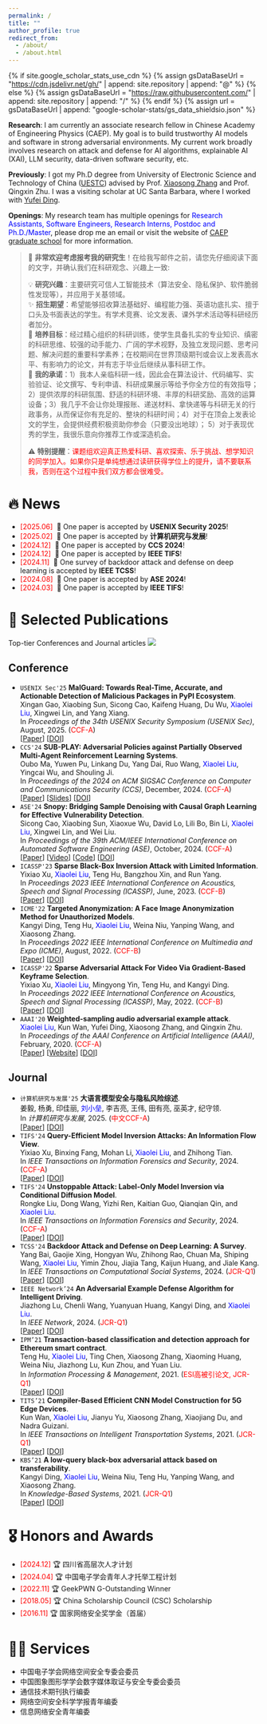 ```yaml
---
permalink: /
title: ""
author_profile: true
redirect_from: 
  - /about/
  - /about.html
---
```


{% if site.google_scholar_stats_use_cdn %}
{% assign gsDataBaseUrl = "https://cdn.jsdelivr.net/gh/" | append: site.repository | append: "@" %}
{% else %}
{% assign gsDataBaseUrl = "https://raw.githubusercontent.com/" | append: site.repository | append: "/" %}
{% endif %}
{% assign url = gsDataBaseUrl | append: "google-scholar-stats/gs_data_shieldsio.json" %}

<span class='anchor' id='about-me'></span>

**Research**: I am currently an associate research fellow in Chinese Academy of Engineering Physics (CAEP). My goal is to build trustworthy AI models and software in strong adversarial environments. My current work broadly involves research on attack and defense for AI algorithms, explainable AI (XAI), LLM security, data-driven software security, etc.

**Previously**: I got my Ph.D degree from University of Electronic Science and Technology of China ([UESTC](https://www.uestc.edu.cn/)) advised by Prof. [Xiaosong Zhang](https://sise.uestc.edu.cn/info/1035/13033.htm) and Prof. Qingxin Zhu. I was a visiting scholar at UC Santa Barbara, where I worked with [Yufei Ding](https://scholar.google.com/citations?user=MiPxo9UAAAAJ).

**Openings**: My research team has multiple openings for <span style="color:blue">Research Assistants, Software Engineers, Research Interns, Postdoc and Ph.D./Master</span>, please drop me an email or visit the website of [CAEP graduate school](https://zsxx.gscaep.ac.cn/list/13) for more information.

> 📌 **非常欢迎考虑报考我的研究生**！在给我写邮件之前，请您先仔细阅读下面的文字，并确认我们在科研观念、兴趣上一致:
>   
> 💡 **研究兴趣**：主要研究可信人工智能技术（算法安全、隐私保护、软件脆弱性发现等），并应用于关基领域。   
> ✨ **招生期望**：希望能够招收算法基础好、编程能力强、英语功底扎实、擅于口头及书面表达的学生。有学术竞赛、论文发表、课外学术活动等科研经历者加分。   
> 🎯 **培养目标**：经过精心组织的科研训练，使学生具备扎实的专业知识、缜密的科研思维、较强的动手能力、广阔的学术视野，及独立发现问题、思考问题、解决问题的重要科学素养；在校期间在世界顶级期刊或会议上发表高水平、有影响力的论文，并有志于毕业后继续从事科研工作。   
> 🤝 **我的承诺**：1）我本人亲临科研一线，因此会在算法设计、代码编写、实验验证、论文撰写、专利申请、科研成果展示等给予你全方位的有效指导；2）提供浓厚的科研氛围、舒适的科研环境、丰厚的科研奖励、高效的运算设备；3）我几乎不会让你处理报账、递送材料、拿快递等与科研无关的行政事务，从而保证你有充足的、整块的科研时间；4）对于在顶会上发表论文的学生，会提供经费积极资助你参会（只要没出地球）； 5）对于表现优秀的学生，我很乐意向你推荐工作或深造机会。
> 
> ⚠️ **特别提醒**：<span style="color:red">课题组欢迎真正热爱科研、喜欢探索、乐于挑战、想学知识的同学加入。如果你只是单纯想通过读研获得学位上的提升，请不要联系我，否则在这个过程中我们双方都会很难受。</span>

# 🔥 News
- <span style="color:red">[2025.06]</span> &nbsp;🎉 One paper is accepted by **USENIX Security 2025**!
- <span style="color:red">[2025.02]</span> &nbsp;🎉 One paper is accepted by **计算机研究与发展**!
- <span style="color:red">[2024.12]</span> &nbsp;🎉 One paper is accepted by **CCS 2024**!
- <span style="color:red">[2024.12]</span> &nbsp;🎉 One paper is accepted by **IEEE TIFS**!
- <span style="color:red">[2024.11]</span> &nbsp;🎉 One survey of backdoor attack and defense on deep learning is accepted by **IEEE TCSS**! 
- <span style="color:red">[2024.08]</span> &nbsp;🎉 One paper is accepted by **ASE 2024**!
- <span style="color:red">[2024.03]</span> &nbsp;🎉 One paper is accepted by **IEEE TIFS**! 

# 📝 Selected Publications 

Top-tier Conferences and Journal articles <a href='https://scholar.google.com/citations?user=2ahbtVoAAAAJ'><img src="https://img.shields.io/endpoint?url={{ url | url_encode }}&logo=Google%20Scholar&labelColor=f6f6f6&color=9cf&style=flat&label=citations"></a>

## Conference
- `USENIX Sec'25` **MalGuard: Towards Real-Time, Accurate, and Actionable Detection of Malicious Packages in PyPI Ecosystem**.  
  Xingan Gao, Xiaobing Sun, Sicong Cao, Kaifeng Huang, Du Wu, <span style="color:blue">Xiaolei Liu</span>, Xingwei Lin, and Yang Xiang.   
  In *Proceedings of the 34th USENIX Security Symposium (USENIX Sec)*, August, 2025.  (<span style="color:red">CCF-A</span>)   
  [[Paper]()]
  [[DOI]()]
- `CCS'24` **SUB-PLAY: Adversarial Policies against Partially Observed Multi-Agent Reinforcement Learning Systems**.   
  Oubo Ma, Yuwen Pu, Linkang Du, Yang Dai, Ruo Wang, <span style="color:blue">Xiaolei Liu</span>, Yingcai Wu, and Shouling Ji.   
  In *Proceedings of the 2024 on ACM SIGSAC Conference on Computer and Communications Security (CCS)*, December, 2024. (<span style="color:red">CCF-A</span>)   
  [[Paper](https://cubernet.github.io/publications/CCS24/CCS24-Paper.pdf)]
  [[Slides](https://cubernet.github.io/publications/CCS24/CCS24-Slides.pdf)]
  [[DOI](https://doi.org/10.1145/3658644.3670293)]
- `ASE'24` **Snopy: Bridging Sample Denoising with Causal Graph Learning for Effective Vulnerability Detection**.  
  Sicong Cao, Xiaobing Sun, Xiaoxue Wu, David Lo, Lili Bo, Bin Li, <span style="color:blue">Xiaolei Liu</span>, Xingwei Lin, and Wei Liu.  
  In *Proceedings of the 39th ACM/IEEE International Conference on Automated Software Engineering (ASE)*, October, 2024.  (<span style="color:red">CCF-A</span>)   
  [[Paper](https://cubernet.github.io/publications/ASE24/ASE24-Papera.pdf)]
  [[Video](https://youtu.be/d8clWq9JC0Y)]
  [[Code](https://github.com/SnopyArtifact/Snopy)]
  [[DOI](https://dl.acm.org/doi/10.1145/3691620.3695057)]
- `ICASSP'23` **Sparse Black-Box Inversion Attack with Limited Information**.  
  Yixiao Xu, <span style="color:blue">Xiaolei Liu</span>, Teng Hu, Bangzhou Xin, and Run Yang.  
  In *Proceedings 2023 IEEE International Conference on Acoustics, Speech and Signal Processing (ICASSP)*, June, 2023.  (<span style="color:red">CCF-B</span>)   
  [[Paper](https://cubernet.github.io/publications/ICASSP23/ICASSP23-Paper.pdf)]
  [[DOI](https://doi.org/10.1109/ICASSP49357.2023.10095514)]
- `ICME'22` **Targeted Anonymization: A Face Image Anonymization Method for Unauthorized Models**.  
  Kangyi Ding, Teng Hu, <span style="color:blue">Xiaolei Liu</span>, Weina Niu, Yanping Wang, and Xiaosong Zhang.  
  In *Proceedings 2022 IEEE International Conference on Multimedia and Expo (ICME)*, August, 2022.  (<span style="color:red">CCF-B</span>)   
  [[Paper](https://cubernet.github.io/publications/ICME22/ICME22-Paper.pdf)]
  [[DOI](https://doi.org/10.1109/ICME52920.2022.9859898)] 
- `ICASSP'22` **Sparse Adversarial Attack For Video Via Gradient-Based Keyframe Selection**.  
  Yixiao Xu, <span style="color:blue">Xiaolei Liu</span>, Mingyong Yin, Teng Hu, and Kangyi Ding.  
  In *Proceedings 2022 IEEE International Conference on Acoustics, Speech and Signal Processing (ICASSP)*, May, 2022.  (<span style="color:red">CCF-B</span>)   
  [[Paper](https://cubernet.github.io/publications/ICASSP22/ICASSP22-Paper.pdf)]
  [[DOI](https://doi.org/10.1109/ICASSP43922.2022.9747698)]     
- `AAAI'20` **Weighted-sampling audio adversarial example attack**.  
  <span style="color:blue">Xiaolei Liu</span>, Kun Wan, Yufei Ding, Xiaosong Zhang, and Qingxin Zhu.  
  In *Proceedings of the AAAI Conference on Artificial Intelligence (AAAI)*, February, 2020.  (<span style="color:red">CCF-A</span>)   
  [[Paper](https://cubernet.github.io/publications/AAAI20/AAAI20-Paper.pdf)]
  [[Website](https://sites.google.com/view/audio-adversarial-examples/)]
  [[DOI](https://doi.org/10.1609/aaai.v34i04.5928)]

## Journal
- `计算机研究与发展'25` **大语言模型安全与隐私风险综述**.   
  姜毅, 杨勇, 印佳丽, <span style="color:blue">刘小垒</span>, 李吉亮, 王伟, 田有亮, 巫英才, 纪守领.   
  In *计算机研究与发展*, 2025. (<span style="color:red">中文CCF-A</span>)   
  [[Paper](https://cubernet.github.io/publications/CARD25/CARD25-Paper.pdf)]
  [[DOI](https://doi.org/10.7544/issn1000-1239.202440265)]
- `TIFS'24` **Query-Efficient Model Inversion Attacks: An Information Flow View**.   
  Yixiao Xu, Binxing Fang, Mohan Li, <span style="color:blue">Xiaolei Liu</span>, and Zhihong Tian.   
  In *IEEE Transactions on Information Forensics and Security*, 2024. (<span style="color:red">CCF-A</span>)   
  [[Paper](https://cubernet.github.io/publications/TIFS24/TIFS24-Paperb.pdf)]
  [[DOI](https://doi.org/10.1109/TIFS.2024.3518779)]
- `TIFS'24` **Unstoppable Attack: Label-Only Model Inversion via Conditional Diffusion Model**.   
  Rongke Liu, Dong Wang, Yizhi Ren, Kaitian Guo, Qianqian Qin, and  <span style="color:blue">Xiaolei Liu</span>.   
  In *IEEE Transactions on Information Forensics and Security*, 2024. (<span style="color:red">CCF-A</span>)   
  [[Paper](https://cubernet.github.io/publications/TIFS24/TIFS24-Papera.pdf)]
  [[DOI](https://doi.org/10.1109/TIFS.2024.3372815)]
- `TCSS'24` **Backdoor Attack and Defense on Deep Learning: A Survey**.   
  Yang Bai, Gaojie Xing, Hongyan Wu, Zhihong Rao, Chuan Ma, Shiping Wang, <span style="color:blue">Xiaolei Liu</span>, Yimin Zhou, Jiajia Tang, Kaijun Huang, and Jiale Kang.   
  In *IEEE Transactions on Computational Social Systems*, 2024. (<span style="color:red">JCR-Q1</span>)   
  [[Paper](https://cubernet.github.io/publications/TCSS24/TCSS24-Paper.pdf)]
  [[DOI](https://doi.org/10.1109/TIFS.2024.3372815)] 
- `IEEE Network’24` **An Adversarial Example Defense Algorithm for Intelligent Driving**.   
  Jiazhong Lu, Chenli Wang, Yuanyuan Huang, Kangyi Ding, and  <span style="color:blue">Xiaolei Liu</span>.   
  In *IEEE Network*, 2024. (<span style="color:red">JCR-Q1</span>)   
  [[Paper](https://cubernet.github.io/publications/MNET24/MNET24-Paper.pdf)]
  [[DOI](https://doi.org/10.1109/MNET.2024.3392582)] 
- `IPM’21` **Transaction-based classification and detection approach for Ethereum smart contract**.   
  Teng Hu, <span style="color:blue">Xiaolei Liu</span>, Ting Chen, Xiaosong Zhang, Xiaoming Huang, Weina Niu, Jiazhong Lu, Kun Zhou, and Yuan Liu.   
  In *Information Processing & Management*, 2021. (<span style="color:red">ESI高被引论文, JCR-Q1</span>)     
  [[Paper](https://cubernet.github.io/publications/IPM21/IPM21-Paper.pdf)]
  [[DOI](https://doi.org/10.1016/j.ipm.2020.102462)]
- `TITS’21` **Compiler-Based Efficient CNN Model Construction for 5G Edge Devices**.   
  Kun Wan, <span style="color:blue">Xiaolei Liu</span>, Jianyu Yu, Xiaosong Zhang, Xiaojiang Du, and Nadra Guizani.   
  In *IEEE Transactions on Intelligent Transportation Systems*, 2021. (<span style="color:red">JCR-Q1</span>)   
  [[Paper](https://cubernet.github.io/publications/TITS21/TITS21-Paper.pdf)]
  [[DOI](https://doi.org/10.1109/TITS.2021.3056426)]
- `KBS’21` **A low-query black-box adversarial attack based on transferability**.   
  Kangyi Ding, <span style="color:blue">Xiaolei Liu</span>, Weina Niu, Teng Hu, Yanping Wang, and Xiaosong Zhang.   
  In *Knowledge-Based Systems*, 2021. (<span style="color:red">JCR-Q1</span>)   
  [[Paper](https://cubernet.github.io/publications/KBS21/KBS21-Paper.pdf)]
  [[DOI](https://doi.org/10.1016/j.knosys.2021.107102)]

# 🎖 Honors and Awards
- <span style="color:red">[2024.12]</span> 🏆 四川省高层次人才计划
- <span style="color:red">[2024.04]</span> 🏆 中国电子学会青年人才托举工程计划
- <span style="color:red">[2022.11]</span> 🏆 GeekPWN G-Outstanding Winner
- <span style="color:red">[2018.05]</span> 🏆 China Scholarship Council (CSC) Scholarship
- <span style="color:red">[2016.11]</span> 🏆 国家网络安全奖学金（首届）
  
# 👨‍💻 Services
- 中国电子学会网络空间安全专委会委员
- 中国图象图形学学会数字媒体取证与安全专委会委员
- 通信技术期刊执行编委
- 网络空间安全科学学报青年编委
- 信息网络安全青年编委
